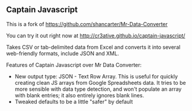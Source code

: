 ## Captain Javascript

This is a fork of https://github.com/shancarter/Mr-Data-Converter

You can try it out right now at http://cr3ative.github.io/captain-javascript/

Takes CSV or tab-delimited data from Excel and converts it into several web-friendly formats, include JSON and XML.

Features of Captain Javascript over Mr Data Converter:

* New output type: JSON - Text Row Array. This is useful for quickly creating clean JS arrays from Google Spreadsheets data. It tries to be more sensible with data type detection, and won't populate an array with blank entries; it also entirely ignores blank lines.
* Tweaked defaults to be a little "safer" by default
